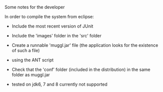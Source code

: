 
Some notes for the developer

In order to compile the system from eclipse:

- Include the most recent version of JUnit

- Include the 'images' folder in the 'src' folder

- Create a runnable 'muggl.jar' file (the application looks for the existence of such a file)
 + using the ANT script 

- Check that the 'conf' folder (included in the distribution) in the same folder as muggl.jar

- tested on jdk6, 7 and 8 currently not supported
